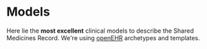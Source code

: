 # Models
Here lie the **most excellent** clinical models to describe the Shared Medicines Record. We're using [openEHR](http://www.openehr.org "openEHR") archetypes and templates.
